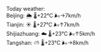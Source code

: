 Today weather:  
Beijing: 🌦   🌡️+22°C 🌬️→7km/h  
Tianjin: ☀️   🌡️+27°C 🌬️↑7km/h  
Shijiazhuang: ☁️   🌡️+23°C 🌬️↑5km/h  
Tangshan: ⛅️  🌡️+23°C 🌬️→8km/h  
